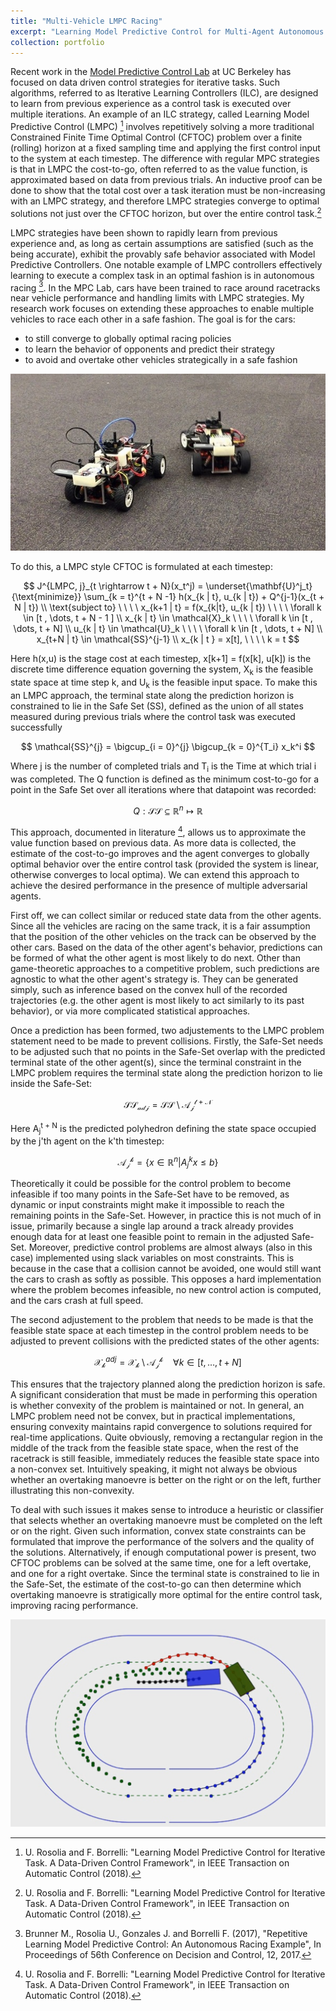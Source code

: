 ```yaml
---
title: "Multi-Vehicle LMPC Racing"
excerpt: "Learning Model Predictive Control for Multi-Agent Autonomous Racing <br/><img src='/images/LMPC_fpic.jpg'>"
collection: portfolio
---
```


Recent work in the [Model Predictive Control Lab](mpc.berkeley.edu) at UC Berkeley has focused on data driven control strategies for iterative tasks. Such algorithms, referred to as Iterative Learning Controllers (ILC), are designed to learn from previous experience as a control task is executed over multiple iterations. An example of an ILC strategy, called Learning Model Predictive Control (LMPC) [^fn1] involves repetitively solving a more traditional Constrained Finite Time Optimal Control (CFTOC) problem over a finite (rolling) horizon at a fixed sampling time and applying the first control input to the system at each timestep. The difference with regular MPC strategies is that in LMPC the cost-to-go, often referred to as the value function, is approximated based on data from previous trials. An inductive proof can be done to show that the total cost over a task iteration must be non-increasing with an LMPC strategy, and therefore LMPC strategies converge to optimal solutions not just over the CFTOC horizon, but over the entire control task.[^fn1]

LMPC strategies have been shown to rapidly learn from previous experience and, as long as certain assumptions are satisfied (such as the being accurate), exhibit the provably safe behavior associated with Model Predictive Controllers. One notable example of LMPC controllers effectively learning to execute a complex task in an optimal fashion is in autonomous racing [^fn2]. In the MPC Lab, cars have been trained to race around racetracks near vehicle performance and handling limits with LMPC strategies. My research work focuses on extending these approaches to enable multiple vehicles to race each other in a safe fashion. The goal is for the cars:

* to still converge to globally optimal racing policies
* to learn the behavior of opponents and predict their strategy
* to avoid and overtake other vehicles strategically in a safe fashion

![racing pic](/images/LMPC_fpic.jpg)

To do this, a LMPC style CFTOC is formulated at each timestep: 

$$  J^{LMPC, j}_{t \rightarrow t + N}(x_t^j) = \underset{\mathbf{U}^j_t}{\text{minimize}} \sum_{k = t}^{t + N -1} h(x_{k | t}, u_{k | t}) + Q^{j-1}(x_{t + N | t}) \\ 
\text{subject to} \ \ \ \ x_{k+1 | t} = f(x_{k|t}, u_{k | t}) \ \ \ \  \forall k \in [t , \dots, t + N - 1 ] \\
x_{k | t} \in \mathcal{X}_k  \ \ \ \ \forall k \in [t , \dots, t + N] \\
u_{k | t} \in \mathcal{U}_k \ \ \ \  \forall k \in [t , \dots, t + N] \\
x_{t+N | t} \in \mathcal{SS}^{j-1} \\
x_{k | t } = x[t], \ \ \ \ k = t 
$$

Here h(x,u) is the stage cost at each timestep, x[k+1] = f(x[k], u[k]) is the discrete time difference equation governing the system, X<sub>k</sub> is the feasible state space at time step k, and U<sub>k</sub> is the feasible input space. To make this an LMPC approach, the terminal state along the prediction horizon is constrained to lie in the Safe Set (SS), defined as the union of all states measured during previous trials where the control task was executed successfully

$$ \mathcal{SS}^{j} = \bigcup_{i = 0}^{j} \bigcup_{k = 0}^{T_i} x_k^i $$ 

Where j is the number of completed trials and T<sub>i</sub> is the Time at which trial i was completed. The Q function is defined as the minimum cost-to-go for a point in the Safe Set over all iterations where that datapoint was recorded: 

$$ Q: \mathcal{SS} \subseteq \mathbb{R}^n \mapsto \mathbb{R} $$

This approach, documented in literature [^fn1], allows us to approximate the value function based on previous data. As more data is collected, the estimate of the cost-to-go improves and the agent converges to globally optimal behavior over the entire control task (provided the system is linear, otherwise converges to local optima). We can extend this approach to achieve the desired performance in the presence of multiple adversarial agents. 

First off, we can collect similar or reduced state data from the other agents. Since all the vehicles are racing on the same track, it is a fair assumption that the position of the other vehicles on the track can be observed by the other cars. Based on the data of the other agent's behavior, predictions can be formed of what the other agent is most likely to do next. Other than game-theoretic approaches to a competitive problem, such predictions are agnostic to what the other agent's strategy is. They can be generated simply, such as inference based on the convex hull of the recorded trajectories (e.g. the other agent is most likely to act similarly to its past behavior), or via more complicated statistical approaches. 

Once a prediction has been formed, two adjustements to the LMPC problem statement need to be made to prevent collisions. Firstly, the Safe-Set needs to be adjusted such that no points in the Safe-Set overlap with the predicted terminal state of the other agent(s), since the terminal constraint in the LMPC problem requires the terminal state along the prediction horizon to lie inside the Safe-Set:

$$ \mathcal{SS_{adj}} = \mathcal{SS} \setminus \mathcal{A_j^{t+N}} $$

Here A<sub>j</sub><sup>t + N</sup> is the predicted polyhedron defining the state space occupied by the j'th agent on the k'th timestep:

$$ \mathcal{A_j^{k}} = \{x \in \mathbb{R}^n | A^k_j x \leq b \} $$  

Theoretically it could be possible for the control problem to become infeasible if too many points in the Safe-Set have to be removed, as dynamic or input constraints might make it impossible to reach the remaining points in the Safe-Set. However, in practice this is not much of in issue, primarily because a single lap around a track already provides enough data for at least one feasible point to remain in the adjusted Safe-Set. Moreover, predictive control problems are almost always (also in this case) implemented using slack variables on most constraints. This is because in the case that a collision cannot be avoided, one would still want the cars to crash as softly as possible. This opposes a hard implementation where the problem becomes infeasible, no new control action is computed, and the cars crash at full speed. 

The second adjustement to the problem that needs to be made is that the feasible state space at each timestep in the control problem needs to be adjusted to prevent collisions with the predicted states of the other agents: 

$$ \mathcal{X_k}^{adj} = \mathcal{X_k} \setminus \mathcal{A_j^{k}} \ \ \ \ \forall k \in [t, \dots, t + N] $$

This ensures that the trajectory planned along the prediction horizon is safe. A significant consideration that must be made in performing this operation is whether convexity of the problem is maintained or not. In general, an LMPC problem need not be convex, but in practical implementations, ensuring convexity maintains rapid convergence to solutions required for real-time applications. Quite obviously, removing a rectangular region in the middle of the track from the feasible state space, when the rest of the racetrack is still feasible, immediately reduces the feasible state space into a non-convex set. Intuitively speaking, it might not always be obvious whether an overtaking manoevre is better on the right or on the left, further illustrating this non-convexity. 

To deal with such issues it makes sense to introduce a heuristic or classifier that selects whether an overtaking manoevre must be completed on the left or on the right. Given such information, convex state constraints can be formulated that improve the performance of the solvers and the quality of the solutions. Alternatively, if enough computational power is present, two CFTOC problems can be solved at the same time, one for a left overtake, and one for a right overtake. Since the terminal state is constrained to lie in the Safe-Set, the estimate of the cost-to-go can then determine which overtaking manoevre is stratigically more optimal for the entire control task, improving racing performance.  

![Green vehicle executing the LMPC strategy avoids and overtakes the blue car](/images/overtake.jpg)  

[^fn1]: U. Rosolia and F. Borrelli: "Learning Model Predictive Control for Iterative Task. A Data-Driven Control Framework", in IEEE Transaction on Automatic Control (2018).

[^fn2]: Brunner M., Rosolia U., Gonzales J. and Borrelli F. (2017), "Repetitive Learning Model Predictive Control: An Autonomous Racing Example", In Proceedings of 56th Conference on Decision and Control, 12, 2017.
